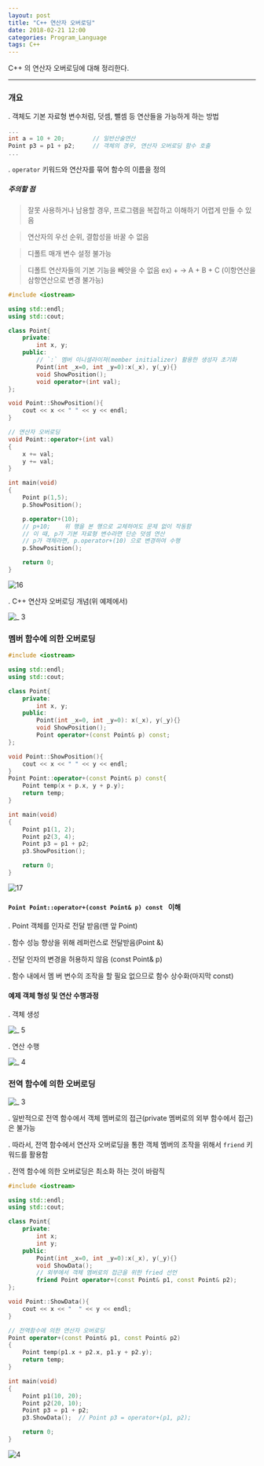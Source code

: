 ```yaml
---
layout: post
title: "C++ 연산자 오버로딩"
date: 2018-02-21 12:00
categories: Program_Language
tags: C++
---
```


C++ 의 연산자 오버로딩에 대해 정리한다.

------

### 개요

  . 객체도 기본 자료형 변수처럼, 덧셈, 뺄셈 등 연산들을 가능하게 하는 방법

```c++
... 
int a = 10 + 20;		// 일반산술연산
Point p3 = p1 + p2;		// 객체의 경우, 연산자 오버로딩 함수 호출
...
```

  . `operator` 키워드와 연산자를 묶어 함수의 이름을 정의

##### 주의할 점

> 잘못 사용하거나 남용할 경우, 프로그램을 복잡하고 이해하기 어렵게 만들 수 있음

> 연산자의 우선 순위, 결합성을 바꿀 수 없음

> 디폴트 매개 변수 설정 불가능

> 디폴트 연산자들의 기본 기능을 빼앗을 수 없음 ex) + → A + B + C (이항연산을 삼항연산으로 변경 불가능)



```c++
#include <iostream>

using std::endl;
using std::cout;

class Point{
    private:
        int x, y;
    public:
  		// `:` 멤버 이니셜라이져(member initializer) 활용한 생성자 초기화
        Point(int _x=0, int _y=0):x(_x), y(_y){}
        void ShowPosition();
        void operator+(int val);        
};

void Point::ShowPosition(){
    cout << x << " " << y << endl;
}

// 연산자 오버로딩
void Point::operator+(int val)
{
    x += val;
    y += val;
}

int main(void)
{
    Point p(1,5);
    p.ShowPosition();

    p.operator+(10);
    // p+10;	위 행을 본 행으로 교체하여도 문제 없이 작동함
  	// 이 때, p가 기본 자료형 변수라면 단순 덧셈 연산
    // p가 객체라면, p.operator+(10) 으로 변경하여 수행
    p.ShowPosition();

    return 0;
}
```

![16](https://user-images.githubusercontent.com/29933947/36366893-8df50076-1593-11e8-9525-94265b5eebbd.png)



  . C++ 연산자 오버로딩 개념(위 예제에서)

![_ 3](https://user-images.githubusercontent.com/29933947/36368028-c521c3f4-1598-11e8-95a2-efe697aafbc1.png)



### 멤버 함수에 의한 오버로딩

```c++
#include <iostream>

using std::endl;
using std::cout;

class Point{
    private:
        int x, y;
    public:
        Point(int _x=0, int _y=0): x(_x), y(_y){}
        void ShowPosition();
        Point operator+(const Point& p) const;
};

void Point::ShowPosition(){
    cout << x << " " << y << endl;
}
Point Point::operator+(const Point& p) const{
    Point temp(x + p.x, y + p.y);
    return temp;
}

int main(void)
{
    Point p1(1, 2);
    Point p2(3, 4);
    Point p3 = p1 + p2;
    p3.ShowPosition();

    return 0;
}
```

![17](https://user-images.githubusercontent.com/29933947/36369292-1b846e4a-159e-11e8-9b6c-1ce32733b06d.png)



#### `Point Point::operator+(const Point& p) const ` 이해

  . Point 객체를 인자로 전달 받음(맨 앞 Point)

  . 함수 성능 향상을 위해 레퍼런스로 전달받음(Point &)

  . 전달 인자의 변경을 허용하지 않음 (const Point& p)

  . 함수 내에서 멤 버 변수의 조작을 할 필요 없으므로 함수 상수화(마지막 const)



#### 예제 객체 형성 및 연산 수행과정

  . 객체 생성

![_ 5](https://user-images.githubusercontent.com/29933947/36370204-8d6f55d0-15a1-11e8-9625-dea1c6ee25b7.png)



   . 연산 수행

![_ 4](https://user-images.githubusercontent.com/29933947/36370207-8f1951ec-15a1-11e8-93fc-9cdd16b917ba.png)







### 전역 함수에 의한 오버로딩

![_ 3](https://user-images.githubusercontent.com/29933947/36707783-3c2223c0-1bb3-11e8-92d1-1f4004ca1125.png)



  . 일반적으로 전역 함수에서 객체 멤버로의 접근(private 멤버로의 외부 함수에서 접근)은 불가능

  . 따라서, 전역 함수에서 연산자 오버로딩을 통한 객체 멤버의 조작을 위해서 `friend` 키워드를 활용함

  . 전역 함수에 의한 오버로딩은 최소화 하는 것이 바람직

```c++
#include <iostream>

using std::endl;
using std::cout;

class Point{
    private:
        int x;
        int y;
    public:
        Point(int _x=0, int _y=0):x(_x), y(_y){}
        void ShowData();
        // 외부에서 객체 멤버로의 접근을 위한 fried 선언
        friend Point operator+(const Point& p1, const Point& p2);     
};

void Point::ShowData(){
    cout << x << "  " << y << endl;
}

// 전역함수에 의한 연산자 오버로딩
Point operator+(const Point& p1, const Point& p2)
{
    Point temp(p1.x + p2.x, p1.y + p2.y);
    return temp;
}

int main(void)
{
    Point p1(10, 20);
    Point p2(20, 10);
    Point p3 = p1 + p2;
    p3.ShowData();  // Point p3 = operator+(p1, p2);

    return 0;
}
```

![4](https://user-images.githubusercontent.com/29933947/36711224-a0334e40-1bc5-11e8-9f3e-e0559352ae45.png)